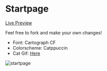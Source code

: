 # Startpage

[Live Preview](https://peyrzival-bento.github.io/startpage/)

Feel free to fork and make your own changes!

- Font: Cartograph CF
- Colorscheme: Catppuccin
- Cat Gif: [Here](https://twitter.com/avogado6/status/1165595520967954432?s=19)

![startpage](startpage.gif)

